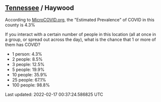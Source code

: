 
## [Tennessee](/united-states/tennessee) / Haywood

According to [MicroCOVID.org](http://microcovid.org),
the "Estimated Prevalence" of COVID in this county is 4.3%

If you interact with a certain number of people in this location
(all at once in a group, or spread out across the day), what is the chance that
1 or more of them has COVID?

- 1 person: 4.3%
- 2 people: 8.5%
- 3 people: 12.5%
- 5 people: 19.9%
- 10 people: 35.9%
- 25 people: 67.1%
- 100 people: 98.8%

Last updated: 2022-02-17 00:37:24.586825 UTC
